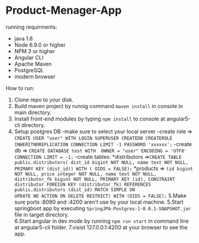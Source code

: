# Product-Menager-App

running requirments:

- java 1.8
- Node 6.9.0 or higher
- NPM 3 or higher
- Angular CLI
- Apache Maven
- PostgreSQL
- modern browser 

How to run:

1. Clone repo to your disk.
2. Build maven project by runnig command `maven install` in console in main directory.
3. Install front-end modules by typing `npm install` to console at angular5-cli directory.
4. Setup postgres DB
      -make sure to select your local server
      -create role => `CREATE USER "user" WITH LOGIN SUPERUSER CREATEDB CREATEROLE INHERITNOREPLICATION CONNECTION LIMIT -1 PASSWORD 'xxxxxx';`
      -create db => `CREATE DATABASE test WITH  OWNER = "user" ENCODING = 'UTF8' CONNECTION LIMIT = -1;`
      -create tables: 
          *distributors =>`CREATE TABLE public.distributors( dist_id bigint NOT NULL, name text NOT NULL, PRIMARY KEY (dist_id)) WITH (
                           OIDS = FALSE);`
          *products => `(id bigint NOT NULL, price integer NOT NULL, name text NOT NULL, distributor_fk bigint NOT NULL, PRIMARY KEY (id),
                         CONSTRAINT distributor FOREIGN KEY (distributor_fk) REFERENCES public.distributors (dist_id) MATCH SIMPLE ON                               UPDATE NO ACTION ON DELETE RESTRICT) WITH (OIDS = FALSE);`
5.Make sure ports :8090 and :4200 aren't use by your local machine.
5.Start springboot app by executing `SpringJPA-Postgres-1-0.0.1-SNAPSHOT.jar` file in target directory.       
6.Start angular in dev mode by running `npm run start` in command line at angular5-cli folder.
7.visist 127.0.0.1:4200 at your browser to see the app.
